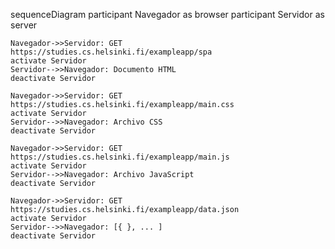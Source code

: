 sequenceDiagram
    participant Navegador as browser
    participant Servidor as server

    Navegador->>Servidor: GET https://studies.cs.helsinki.fi/exampleapp/spa
    activate Servidor
    Servidor-->>Navegador: Documento HTML
    deactivate Servidor

    Navegador->>Servidor: GET https://studies.cs.helsinki.fi/exampleapp/main.css
    activate Servidor
    Servidor-->>Navegador: Archivo CSS
    deactivate Servidor

    Navegador->>Servidor: GET https://studies.cs.helsinki.fi/exampleapp/main.js
    activate Servidor
    Servidor-->>Navegador: Archivo JavaScript
    deactivate Servidor

    Navegador->>Servidor: GET https://studies.cs.helsinki.fi/exampleapp/data.json
    activate Servidor
    Servidor-->>Navegador: [{ }, ... ]
    deactivate Servidor